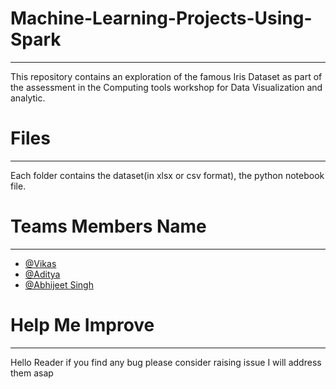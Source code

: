 # Machine-Learning-Projects-Using-Spark
-----------------------------------------------------------------------------------------------

This repository contains an exploration of the famous Iris Dataset as part of the assessment in the Computing tools workshop for Data Visualization and analytic.

# Files
---------------------------------------------------------------------------------------------------------

Each folder contains the dataset(in xlsx or csv format), the python notebook file.

# Teams Members Name
------------------------------------------------------------------------------

 * [@Vikas](https://github.com/Vikas2201)
 * [@Aditya](https://github.com/Aditya-Gahlot) 
 * [@Abhijeet Singh](https://github.com/abhijeetSingh131)

# Help Me Improve
---------------------------------------------------------------------------------------

Hello Reader if you find any bug please consider raising issue I will address them asap
